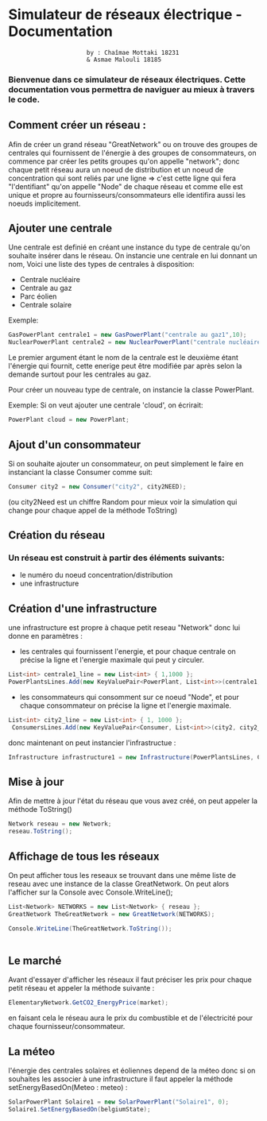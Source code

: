 # Simulateur de réseaux électrique - Documentation 
                          by : Chaîmae Mottaki 18231 
                          & Asmae Malouli 18185

### Bienvenue dans ce simulateur de réseaux électriques. Cette documentation vous permettra de naviguer au mieux à travers le code.

## Comment créer un réseau :
Afin de créer un grand réseau "GreatNetwork" ou on trouve des groupes de centrales qui fournissent de l'énergie à des groupes de consommateurs, on commence par créer les petits groupes qu'on appelle "network"; donc chaque petit réseau aura un noeud de distribution et un noeud de concentration qui sont reliés par une ligne => c'est cette ligne qui fera "l'dentifiant" qu'on appelle "Node" de chaque réseau et comme elle est unique et propre au fournisseurs/consommateurs elle identifira aussi les noeuds implicitement.


## Ajouter une centrale
Une centrale est definié en créant une instance du type de centrale qu'on souhaite insérer dans le réseau. On instancie une centrale en lui donnant un nom,
Voici une liste des types de centrales à disposition:
* Centrale nucléaire 
* Centrale au gaz
* Parc éolien
* Centrale solaire

Exemple:

```cs
GasPowerPlant centrale1 = new GasPowerPlant("centrale au gaz1",10); 
NuclearPowerPlant centrale2 = new NuclearPowerPlant("centrale nucléaire",40);   
```
Le premier argument étant le nom de la centrale est le deuxième étant l'énergie qui fournit, cette enerige peut être modifiée par après selon la demande surtout pour les centrales au gaz.

Pour créer un nouveau type de centrale, on instancie la classe PowerPlant.

Exemple:
Si on veut ajouter une centrale 'cloud', on écrirait:
```cs
PowerPlant cloud = new PowerPlant;
```
## Ajout d'un consommateur 

Si on souhaite ajouter un consommateur, on peut simplement le faire en instanciant la classe Consumer comme suit:

```cs
Consumer city2 = new Consumer("city2", city2NEED);   
```
(ou city2Need est un chiffre Random pour mieux voir la simulation qui change pour chaque appel de la méthode ToString)


## Création du réseau
### Un réseau est construit à partir des éléments suivants:
* le numéro du noeud concentration/distribution
* une infrastructure

## Création d'une infrastructure 
une infrastructure est propre à chaque petit reseau "Network" donc lui donne en paramètres :
* les centrales qui fournissent l'energie, et pour chaque centrale on précise la ligne et l'energie maximale qui peut y circuler.
```cs
List<int> centrale1_line = new List<int> { 1,1000 }; 
PowerPlantsLines.Add(new KeyValuePair<PowerPlant, List<int>>(centrale1, centrale1_line));
```
* les consommateurs qui consomment sur ce noeud "Node", et pour chaque consommateur on précise la ligne et l'energie maximale.
```cs
List<int> city2_line = new List<int> { 1, 1000 };
 ConsumersLines.Add(new KeyValuePair<Consumer, List<int>>(city2, city2_line));
```
donc maintenant on peut instancier l'infrastructue : 
```cs
Infrastructure infrastructure1 = new Infrastructure(PowerPlantsLines, ConsumersLines);
```

## Mise à jour

Afin de mettre à jour l'état du réseau que vous avez créé, on peut appeler la méthode ToString()
```cs
Network reseau = new Network;
reseau.ToString();   
```

## Affichage de tous les réseaux
On peut afficher tous les reseaux se trouvant dans une même liste de reseau avec une instance de la classe GreatNetwork.
On peut alors l'afficher sur la Console avec Console.WriteLine();
```cs
List<Network> NETWORKS = new List<Network> { reseau };
GreatNetwork TheGreatNetwork = new GreatNetwork(NETWORKS);

Console.WriteLine(TheGreatNetwork.ToString());
  
```
## Le marché 
Avant d'essayer d'afficher les réseaux il faut préciser les prix pour chaque petit réseau et appeler la méthode suivante : 
```cs
ElementaryNetwork.GetCO2_EnergyPrice(market);
```
en faisant cela le réseau aura le prix du combustible et de l'électricité pour chaque fournisseur/consommateur.

## La méteo 
l'énergie des centrales solaires et éoliennes depend de la méteo donc si on souhaites les associer à une infrastructure il faut appeler la méthode setEnergyBasedOn(Meteo : meteo)  : 
 ```cs
SolarPowerPlant Solaire1 = new SolarPowerPlant("Solaire1", 0);
Solaire1.SetEnergyBasedOn(belgiumState);
```

